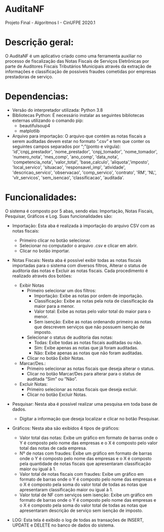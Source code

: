 # AuditaNF
 Projeto Final - Algoritmos I - CinUFPE 2020.1


# Descrição geral:

O AuditaNF é um aplicativo criado como uma ferramenta auxiliar no processo de fiscalização das Notas Fiscais de Serviços Eletrônicas por parte de Auditores Fiscais Tributários Municipais através da extração de informações e classificação de possíveis fraudes cometidas por empresas prestadoras de serviço.

# Dependencias:

- Versão do interpretador utilizada: Python 3.8 
- Bibliotecas Python: É necessário instalar as seguintes bibliotecas externas utilizando o comando pip:
	- beautifulsoup4
	- matplotlib
- Arquivo para importação: O arquivo que contém as notas fiscais a serem auditadas devem estar no formato “.csv” e tem que conter os seguintes campos separados por “;”(ponto e vírgula): 'id','cnpj_prestador', 'nome_prestador', 'cnpj_tomador', 'nome_tomador', 'numero_nota', 'mes_comp', 'ano_comp', 'data_nota', 'competencia_nota', 'valor_total', 'base_calculo', 'aliquota','imposto', 'local_servico', 'situacao', 'responsavel_imp', 'atividade', 'descricao_servico', 'observacao', 'comp_servico', 'contrato', 'RM', 'NL', 'vlr_servicos', 'sem_isencao', 'classificacao', 'auditada'.


# Funcionalidades:

O sistema é composto por 5 abas, sendo elas: Importação, Notas Fiscais, Pesquisar, Gráficos e Log. Suas funcionalidades são:

- Importação: Esta aba é realizada à importação do arquivo CSV com as notas fiscais:
	- Primeiro clicar no botão selecionar.
	- Selecionar no computador o arquivo .csv e clicar em abrir.
	- Clicar no botão importar.
	
- Notas Fiscais: Nesta aba é possível exibir todas as notas fiscais importadas para o sistema com diversos filtros, Alterar o status de auditoria das notas e Excluir as notas fiscais. Cada procedimento é realizado através dos botões:
	- Exibir Notas
		- Primeiro selecionar um dos filtros:
			- Importação: Exibe as notas por ordem de importação.
			- Classificação: Exibe as notas pela nota de classificação da maior para a menor.
			- Valor total: Exibe as notas pelo valor total do maior para o menor.
			- Sem isenção: Exibe as notas ordenando primeiro as notas que descrevem serviços que não possuem isenção de imposto.
		- Selecionar o status de auditoria das notas:
			- Todas: Exibe todas as notas fiscais auditadas ou não.
			- Sim: Exibe apenas as notas que já foram auditadas.
			- Não: Exibe apenas as notas que não foram auditadas.
		- Clicar no botão Exibir Notas.
	- Marcar/Des.:
		- Primeiro selecionar as notas fiscais que deseja alterar o status.
		- Clicar no botão Marcar/Des para alterar para o status de auditada “Sim” ou “Não”.
	- Excluir Notas:
		- Primeiro selecionar as notas fiscais que deseja excluir.
		- Clicar no botão Excluir Notas.
- Pesquisar: Nesta aba é possível realizar uma pesquisa em toda base de dados.
	- Digitar a informação que deseja localizar e clicar no botão Pesquisar.
	
- Gráficos: Nesta aba são exibidos 4 tipos de gráficos:
	- Valor total das notas: Exibe um gráfico em formato de barras onde o Y é composto pelo nome das empresas e o X é composto pelo valor total das notas de cada empresa.
	- Nº de notas com fraudes: Exibe um gráfico em formato de barras onde o Y é composto pelo nome das empresas e o X é composto pela quantidade de notas fiscais que apresentaram classificação maior ou igual à 1.
	- Valor total de notas fiscais com fraudes: Exibe um gráfico em formato de barras onde o Y é composto pelo nome das empresas e o X é composto pela soma do valor total de todas as notas que apresentaram classificação maior ou igual à 1.
	- Valor total de NF com serviços sem isenção: Exibe um gráfico em formato de barras onde o Y é composto pelo nome das empresas e o X é composto pela soma do valor total de todas as notas que apresentaram descrição de serviço sem isenção de imposto.
	
- LOG: Esta tela é exibido o log de todas as transações de INSERT, UPDATE e DELETE no banco de dados do sistema.